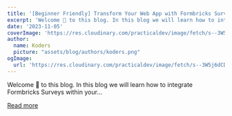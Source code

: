 ```yaml
---
title: '[Beginner Friendly] Transform Your Web App with Formbricks Surveys: A Must-Know Guide🔥🔥🔥'
excerpt: 'Welcome 👋 to this blog. In this blog we will learn how to integrate Formbricks Surveys within your...'
date: '2023-11-05'
coverImage: 'https://res.cloudinary.com/practicaldev/image/fetch/s--3W5j6dCD--/c_imagga_scale,f_auto,fl_progressive,h_420,q_auto,w_1000/https://dev-to-uploads.s3.amazonaws.com/uploads/articles/kkao0ku5x0y8bkf0kup1.png'
author:
  name: Koders
  picture: "assets/blog/authors/koders.png"
ogImage:
  url: 'https://res.cloudinary.com/practicaldev/image/fetch/s--3W5j6dCD--/c_imagga_scale,f_auto,fl_progressive,h_420,q_auto,w_1000/https://dev-to-uploads.s3.amazonaws.com/uploads/articles/kkao0ku5x0y8bkf0kup1.png'
---
```


Welcome 👋 to this blog. In this blog we will learn how to integrate Formbricks Surveys within your...

[Read more](https://dev.to/ankur0904/beginner-friendly-transform-your-web-app-with-formbricks-surveys-a-must-know-guide-3a4i)

